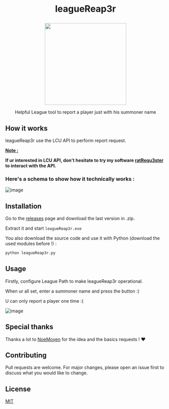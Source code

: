 # <p align="center"> leagueReap3r </p>
<p align="center"><img src="https://user-images.githubusercontent.com/62818208/225785366-d6e16156-7dc5-4ef5-963f-d905bcae947d.png" width=256></p>
<p align="center">Helpful League tool to report a player just with his summoner name</p>

## How it works

leagueReap3r use the LCU API to perform report request.

<ins>__Note :__<ins>

__If ur interested in LCU API, don't hesitate to try my software <a href="https://github.com/akira-trinity/ratRequ3ster">ratRequ3ster</a> to interact with the API.__

### Here's a schema to show how it technically works :

![image](https://user-images.githubusercontent.com/62818208/225781621-c2dfde8f-d661-4fab-be2b-fdd75ceaf231.png)


## Installation

Go to the <a href="https://github.com/akira-trinity/leagueReap3r/releases">releases</a> page and download the last version in .zip.

Extract it and start ```leagueReap3r.exe```

You also download the source code and use it with Python (download the used modules before !) :
```bash
python leagueReap3r.py
```

## Usage

Firstly, configure League Path to make leagueReap3r operational.

When ur all set, enter a summoner name and press the button :)

U can only report a player one time :(


![image](https://user-images.githubusercontent.com/62818208/225779659-e4607f3c-e496-48e1-ad4f-84db6d1311c5.png)


## Special thanks

Thanks a lot to <a href="https://github.com/NoeMoyen">NoeMoyen</a> for the idea and the basics requests ! ♥

## Contributing
Pull requests are welcome. For major changes, please open an issue first to discuss what you would like to change.


## License
[MIT](https://choosealicense.com/licenses/mit/)
